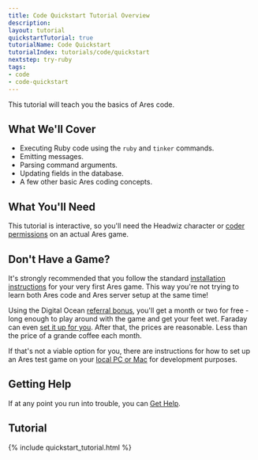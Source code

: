 ```yaml
---
title: Code Quickstart Tutorial Overview
description:
layout: tutorial
quickstartTutorial: true
tutorialName: Code Quickstart
tutorialIndex: tutorials/code/quickstart
nextstep: try-ruby
tags: 
- code
- code-quickstart
---
```


This tutorial will teach you the basics of Ares code.

## What We'll Cover

* Executing Ruby code using the `ruby` and `tinker` commands.
* Emitting messages.
* Parsing command arguments.
* Updating fields in the database.
* A few other basic Ares coding concepts.

## What You'll Need

This tutorial is interactive, so you'll need the Headwiz character or [coder permissions](/tutorials/manage/roles.html) on an actual Ares game.  

## Don't Have a Game?

It's strongly recommended that you follow the standard [installation instructions](/tutorials/install) for your very first Ares game.  This way you're not trying to learn both Ares code and Ares server setup at the same time!  

Using the Digital Ocean [referral bonus](/tutorials/install/digital-ocean.html), you'll get a month or two for free - long enough to play around with the game and get your feet wet.  Faraday can even [set it up for you](/tutorials/install/easy-mode.html).  After that, the prices are reasonable.  Less than the price of a grande coffee each month.

If that's not a viable option for you, there are instructions for how to set up an Ares test game on your [local PC or Mac](/tutorials/code/dev-tools.html) for development purposes.  


## Getting Help

If at any point you run into trouble, you can [Get Help](/feedback.html).

## Tutorial

{% include quickstart_tutorial.html %}
